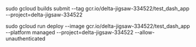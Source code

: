 sudo gcloud builds submit --tag gcr.io/delta-jigsaw-334522/test_dash_app  --project=delta-jigsaw-334522

sudo gcloud run deploy --image gcr.io/delta-jigsaw-334522/test_dash_app --platform managed  --project=delta-jigsaw-334522 --allow-unauthenticated